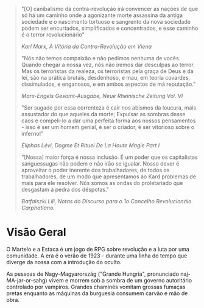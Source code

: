 
> "[O] canibalismo da contra-revolução irá convencer as nações de que só há um caminho onde a agonizante morte assassina da antiga sociedade e o nascimento tortuoso e sangrento da nova sociedade podem ser encurtados, simplificados e concentrados, e esse caminho é o terror revolucionário"
>
> _Karl Marx, A Vitória da Contra-Revolução em Viena_
>
> "Nós não temos compaixão e não pedimos nenhuma de vocês. Quando chegar a nossa vez, nós não iremos dar desculpas ao terror. Mas os terroristas da realeza, os terroristas pela graça de Deus e da lei, são na prática brutais, desdenhoso, e mau, em teoria covardes, dissimulados, e enganosos, e em ambos aspectos de má reputação."
>
> _Marx-Engels Gesamt-Ausgabe, Neue Rheinische Zeitung Vol. VI_
>
> "Ser sugado por essa correnteza é cair nos abismos da loucura, mais assustador do que aqueles da morte; Expulsar as sombras desse caos e compeli-lo a dar uma perfeita forma aos nossos pensamentos - isso é ser um homem genial, é ser o criador, é ser vitorioso sobre o inferno!"
>
> _Éliphas Lévi, Dogme Et Rituel De La Haute Magie Part I_
>
> "[Nossa] maior força é nossa inclusão. É um poder que os capitalistas sanguessugas não podem e não irão se igualar. Nosso dever é aproveitar o poder inerente dos trabalhadores, de todos os trabalhadores, de um modo que apresentamos ao Kard problemas de mais para ele resolver. Nós somos as ondas do proletariado que desgastam a pedra dos déspotas."
>
>  _Batfalszki Lili, Notas do Discurso para o 1o Concelho Revolucionáio Carphatiano._

# Visão Geral

O Martelo e a Estaca é um jogo de RPG sobre revolução e a luta por uma comunidade. A era é o verão de 1923 - durante uma linha do tempo que diverge da nossa com a introdução do oculto.

As pessoas de Nagy-Magyarország ("Grande Hungria", pronunciado naj-MA-jar-or-sahg) vivem e morrem sob a sombra de um governo autoritário controlado por vampiros. Grandes chaminés vomitam grossas fumaças pretas enquanto as máquinas da burguesia consumem carvão e mão de obra.

